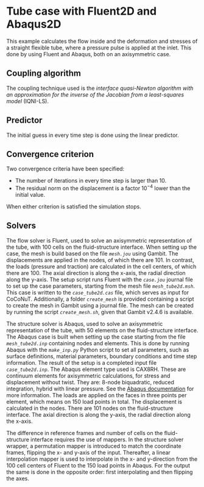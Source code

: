 # Tube case with Fluent2D and Abaqus2D

This example calculates the flow inside and the deformation and stresses of a straight flexible tube, where a pressure pulse is applied at the inlet.
This done by using Fluent and Abaqus, both on an axisymmetric case.

## Coupling algorithm

The coupling technique used is the *interface quasi-Newton algorithm with an approximation for the inverse of the Jacobian from a least-squares model* (IQNI-LS).

## Predictor

The initial guess in every time step is done using the linear predictor.

## Convergence criterion

Two convergence criteria have been specified:

- The number of iterations in every time step is larger than 10.
- The residual norm on the displacement is a factor $10^{-4}$ lower than the initial value.
 
When either criterion is satisfied the simulation stops.
 
## Solvers

The flow solver is Fluent, used to solve an axisymmetric representation of the tube,
with 100 cells on the fluid-structure interface. 
When setting up the case, the mesh is build based on the file *`mesh.jou`* using Gambit.
The displacements are applied in the nodes, of which there are 101. 
In contrast, the loads (pressure and traction) are calculated in the cell centers, of which there are 100.
The axial direction is along the x-axis, the radial direction along the y-axis. 
The setup script runs Fluent with the *`case.jou`* journal file to set up the case parameters, starting from the mesh file *`mesh_tube2d.msh`*.
This case is written to the *`case_tube2d.cas`* file, which serves as input for CoCoNuT. 
Additionally, a folder *`create_mesh`* is provided containing a script to create the mesh in Gambit using a journal file.
The mesh can be created by running the script *`create_mesh.sh`*, given that Gambit v2.4.6 is available.

The structure solver is Abaqus, used to solve an axisymmetric representation of the tube,
with 50 elements on the fluid-structure interface.
The Abaqus case is built when setting up the case starting from the file *`mesh_tube2d.inp`* containing nodes and elements. 
This is done by running Abaqus with the *`make_inp.py`* Python script to set all parameters, such as surface definitions, material parameters, boundary conditions and time step information.
The result of the setup is a completed input file *`case_tube2d.inp`*.
The Abaqus element type used is CAX8RH. These are continuum elements for axisymmetric calculations, for stress and displacement without twist. 
They are: 8-node biquadratic, reduced integration, hybrid with linear pressure.
See the [Abaqus documentation](http://130.149.89.49:2080/v6.14/books/usb/default.htm?startat=book01.html#usb) for more information. 
The loads are applied on the faces in three points per element, which means on 150 load points in total. 
The displacement is calculated in the nodes. There are 101 nodes on the fluid-structure interface.
The axial direction is along the y-axis, the radial direction along the x-axis.

The difference in reference frames and number of cells on the fluid-structure interface requires the use of mappers.
In the structure solver wrapper, a permutation mapper is introduced to match the coordinate frames, flipping the x- and y-axis of the input.
Thereafter, a linear interpolation mapper is used to interpolate in the x- and y-direction from the 100 cell centers of Fluent to the 150 load points in Abaqus.
For the output the same is done in the opposite order: first interpolating and then flipping the axes.